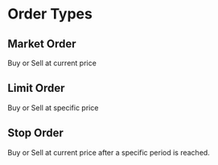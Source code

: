 # Order Types

## Market Order

Buy or Sell at current price

## Limit Order

Buy or Sell at specific price

## Stop Order

Buy or Sell at current price after a specific period is reached.